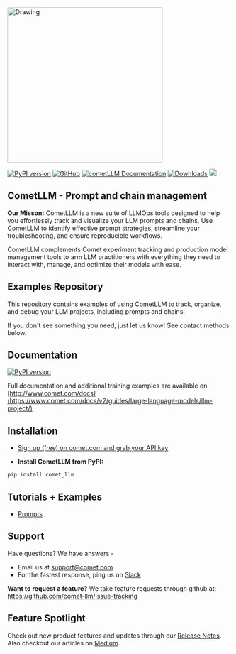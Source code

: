 <img src="https://www.comet.ml/images/logo_comet_light.png" width="350" alt="Drawing" style="width: 350px;"/>

<p align="left">
    <a href="https://pypi.org/project/comet-llm">
        <img src="https://img.shields.io/pypi/v/comet-llm" alt="PyPI version"></a>
    <a rel="nofollow" href="https://opensource.org/license/mit/">
        <img alt="GitHub" src="https://img.shields.io/badge/License-MIT-blue.svg"></a>
    <a href="https://www.comet.com/docs/v2/guides/large-language-models/overview/" rel="nofollow">
        <img src="https://img.shields.io/badge/cometLLM-Docs-blue.svg" alt="cometLLM Documentation"></a>
    <a rel="nofollow" href="https://pepy.tech/project/comet-llm">
        <img style="max-width: 100%;" src="https://static.pepy.tech/badge/comet-llm" alt="Downloads"></a>
    <a rel="nofollow" href="https://colab.research.google.com/github/comet-ml/comet-llm/blob/main/examples/CometLLM_Prompts.ipynb">
        <img src="https://colab.research.google.com/assets/colab-badge.svg"></a>
</p>
<p align="left">

## CometLLM - Prompt and chain management
**Our Misson:** CometLLM is a new suite of LLMOps tools designed to help you effortlessly track and visualize your LLM prompts and chains. Use CometLLM to identify effective prompt strategies, streamline your troubleshooting, and ensure reproducible workflows.  

CometLLM complements Comet experiment tracking and production model management tools to arm LLM practitioners with everything they need to interact with, manage, and optimize their models with ease.  


## Examples Repository

This repository contains examples of using CometLLM to track, organize, and debug your LLM projects, including prompts and chains.

If you don't see something you need, just let us know! See contact methods below.

## Documentation
[![PyPI version](https://badge.fury.io/py/comet-ml.svg)](https://badge.fury.io/py/comet-ml)

Full documentation and additional training examples are available on [http://www.comet.com/docs](https://www.comet.com/docs/v2/guides/large-language-models/llm-project/)

## Installation

- [Sign up (free) on comet.com and grab your API key](https://www.comet.com/signup)

- **Install CometLLM from PyPI:**

```sh
pip install comet_llm
```

## Tutorials + Examples
- [Prompts](https://github.com/comet-ml/comet-llm/comet-examples/tree/master/prompts)


## Support 
Have questions? We have answers - 
- Email us at <support@comet.com>
- For the fastest response, ping us on [Slack](https://cometml.slack.com/)

**Want to request a feature?** 
We take feature requests through github at: https://github.com/comet-llm/issue-tracking


## Feature Spotlight
Check out new product features and updates through our [Release Notes](https://www.notion.so/cometml/Comet-ml-Release-Notes-93d864bcac584360943a73ae9507bcaa). Also checkout our articles on [Medium](https://medium.com/comet-ml).
